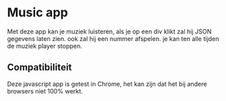 <h1>Music app </h1>
Met deze app kan je muziek luisteren, als je op een div klikt zal hij JSON gegevens laten zien.
ook zal hij een nummer afspelen. je kan ten alle tijden de muziek player stoppen.

<h2>Compatibiliteit</h2>
Deze javascript app is getest in Chrome, het kan zijn dat het bij andere browsers niet 100% werkt.


